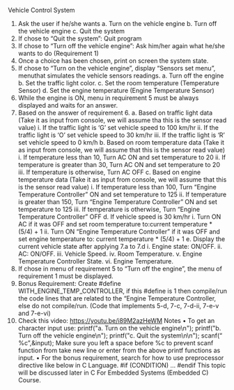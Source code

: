 Vehicle Control System
1. Ask the user if he/she wants
a. Turn on the vehicle engine
b. Turn off the vehicle engine
c. Quit the system
2. If chose to “Quit the system”: Quit program
3. If chose to “Turn off the vehicle engine”: Ask him/her again what he/she wants to
do (Requirement 1)
4. Once a choice has been chosen, print on screen the system state.
5. If chose to “Turn on the vehicle engine”, display “Sensors set menu”, menuthat
simulates the vehicle sensors readings.
a. Turn off the engine
b. Set the traffic light color.
c. Set the room temperature (Temperature Sensor)
d. Set the engine temperature (Engine Temperature Sensor)
6. While the engine is ON, menu in requirement 5 must be always displayed and
waits for an answer.
7. Based on the answer of requirement 6.
a. Based on traffic light data (Take it as input from console, we will assume tha
this is the sensor read value)
i. If the traffic light is ‘G’ set vehicle speed to 100 km/hr
ii. If the traffic light is ‘O’ set vehicle speed to 30 km/hr
iii. If the traffic light is ‘R’ set vehicle speed to 0 km/h
b. Based on room temperature data (Take it as input from console, we will assume
that this is the sensor read value)
i. If temperature less than 10, Turn AC ON and set
temperature to 20
ii. If temperature is greater than 30, Turn AC ON and set
temperature to 20
iii. If temperature is otherwise, Turn AC OFF
c. Based on engine temperature data (Take it as input from console, we will
assume that this is the sensor read value)
i. If temperature less than 100, Turn “Engine Temperature
Controller” ON and set temperature to 125
ii. If temperature is greater than 150, Turn “Engine Temperature
Controller” ON and set temperature to 125
iii. If temperature is otherwise, Turn “Engine Temperature
Controller” OFF
d. If vehicle speed is 30 km/hr
i. Turn ON AC if it was OFF and set room temperature to:current
temperature * (5/4) + 1
ii. Turn ON “Engine Temperature Controller” if it was OFF and set engine
temperature to: current temperature * (5/4) + 1
e. Display the current vehicle state after applying 7.a to 7.d
i. Engine state: ON/OFF.
ii. AC: ON/OFF.
iii. Vehicle Speed.
iv. Room Temperature.
v. Engine Temperature Controller State.
vi. Engine Temperature.
8. If chose in menu of requirement 5 to “Turn off the engine”, the menu of
requirement 1 must be displayed.
9. Bonus Requirement: Create #define WITH_ENGINE_TEMP_CONTROLLER, if this
#define is 1 then compile/run the code lines that are related to the “Engine
Temperature Controller, else do not compile/run. (Code that implements 5-d, 7-c,
7-d-ii, 7-e-v and 7-e-vi)
10. Check this video: https://youtu.be/i89M2azHeWM
Notes
• To get an character input use:
printf("a. Turn on the vehicle engine\n");
printf("b. Turn off the vehicle engine\n");
printf("c. Quit the system\n\n");
scanf(“ %c”,&input);
Make sure you left a space before %c to prevent scanf function from take new line or
enter from the above printf functions as input.
• For the bonus requirement, search for how to use preprocessor directive like below in
C Language.
#if (CONDITION)
…
#endif
This topic will be discussed later in C For Embedded Systems (Embedded C) Course.
